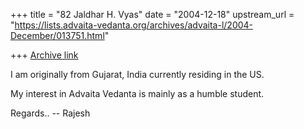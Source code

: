 +++
title = "82 Jaldhar H. Vyas"
date = "2004-12-18"
upstream_url = "https://lists.advaita-vedanta.org/archives/advaita-l/2004-December/013751.html"

+++
[Archive link](https://lists.advaita-vedanta.org/archives/advaita-l/2004-December/013751.html)

I am originally from Gujarat, India currently residing in the US.

My interest in Advaita Vedanta is mainly as a humble student.

Regards.. -- Rajesh


